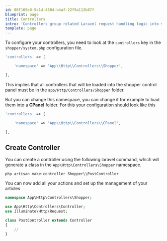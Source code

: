 ```yaml
---
id: 08f165e8-5a14-4804-b4af-22f9a112b87f
blueprint: page
title: Controllers
intro: 'Controllers group related Laravel request handling logic into single classes stored in the `app/Http/Controllers/` directory. In this section we will create our own controllers to add functionality to our admin panel.'
template: page
---
```

To configure your controllers, you need to look at the `controllers` key in the `shopper/system.php` configuration file.

```php
'controllers' => [

	'namespace' => 'App\\Http\\Controllers\\Shopper',

],
```

This implies that all controllers that will be loaded into the shopper control panel must be in the `app/Http/Controllers/Shopper` folder. 

But you can change this namespace, you can change it for example to load them into a **CPanel** folder. For this your configuration should look like this

```php
'controllers' => [

	'namespace' => 'App\\Http\\Controllers\\CPanel',

],
```

## Create Controller

You can create a controller using the following laravel command, which will generate a class in the `App\Http\Controllers\Shopper` namespace.

```shell
php artisan make:controller Shopper\\PostController
```

You can now add all your actions and set up the management of your articles

```php
namespace App\Http\Controllers\Shopper;

use App\Http\Controllers\Controller;
use Illuminate\Http\Request;

class PostController extends Controller
{
    //
}

```